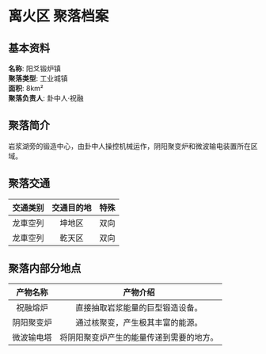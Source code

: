 # 离火区 聚落档案

## 基本资料

**名称**: 阳爻锻炉镇  
**聚落类型**: 工业城镇  
**面积**: 8km²  
**聚落负责人**: 卦中人·祝融  

## 聚落简介

岩浆湖旁的锻造中心，由卦中人操控机械运作，阴阳聚变炉和微波输电装置所在区域。

## 聚落交通

|交通类别|交通目的地|特殊|
|:---:|:---:|:---:|
|龙車空列|坤地区|双向|
|龙車空列|乾天区|双向|

## 聚落内部分地点

|产物名称|产物介绍|
|:---:|:---:|
|祝融熔炉|直接抽取岩浆能量的巨型锻造设备。|
|阴阳聚变炉| 通过核聚变，产生极其丰富的能源。|
|微波输电塔|将阴阳聚变炉产生的能量传递到需要的地方。|
